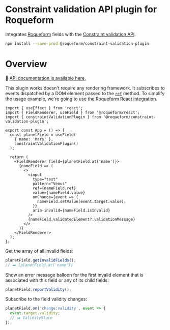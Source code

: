 # Constraint validation API plugin for Roqueform

Integrates [Roqueform](https://github.com/smikhalevski/roqueform#readme) fields with the
[Constraint validation API](https://developer.mozilla.org/en-US/docs/Web/API/Constraint_validation).

```sh
npm install --save-prod @roqueform/constraint-validation-plugin
```

# Overview

🔎 [API documentation is available here.](https://smikhalevski.github.io/roqueform/modules/constraint_validation_plugin.html)

This plugin works doesn't require any rendering framework. It subscribes to events dispatched by a DOM element passed to
the [`ref`](https://smikhalevski.github.io/roqueform/interfaces/constraint_validation_plugin.ConstraintValidationPlugin.html#ref)
method. To simplify the usage example, we're going to use [the Roqueform React integration](../react).

```tsx
import { useEffect } from 'react';
import { FieldRenderer, useField } from '@roqueform/react';
import { constraintValidationPlugin } from '@roqueform/constraint-validation-plugin';

export const App = () => {
  const planetField = useField(
    { name: 'Mars' },
    constraintValidationPlugin()
  );

  return (
    <FieldRenderer field={planetField.at('name')}>
      {nameField => (
        <>
          <input
            type="text"
            pattern="Venus"
            ref={nameField.ref}
            value={nameField.value}
            onChange={event => {
              nameField.setValue(event.target.value);
            }}
            aria-invalid={nameField.isInvalid}
          />
          {nameField.validatedElement?.validationMessage}
        </>
      )}
    </FieldRenderer>
  );
};
```

Get the array of all invalid fields:

```ts
planetField.getInvalidFields();
// ⮕ [planetField.at('name')]
```

Show an error message balloon for the first invalid element that is associated with this field or any of its child
fields:

```ts
planetField.reportValidity();
```

Subscribe to the field validity changes:

```ts
planetField.on('change:validity', event => {
  event.target.validity;
  // ⮕ ValidityState
});
```
